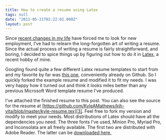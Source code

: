 ```yaml
---
title: How to create a resume using Latex
tags: null
date: "2011-05-21T02:22:02.000Z"
layout: post
---
```


Since [recent changes in my life][0] have forced me to look for new employment, I've had to relearn the long-forgotten art of writing a resume. Since the actual process of writing a resume is fairly straightforward, and boring, I decided to spice things up by figuring out how to do it in [Latex][1], a recent hobby of mine.

Googling found quite a few different Latex resume templates to start from and my favorite by far was [this one][2], conveniently already on Github. So I quickly forked the example resume and modified it to fit my needs. I was very happy how it turned out and think it looks miles better than any previous Microsoft Word template resume I've produced.

I've attached the finished resume to this post. You can also see the source for the resume at [https://github.com/KyleAMathews/kjh-vita/blob/master/kyle-resume.tex][3]. Feel free to fork my version and modify to meet your needs. Most distributions of Latex should have all the dependencies you need. The three fonts I've used, Minion Pro, Myriad Pro, and Inconsolata are all freely available. The first two are distributed with Adobe Reader. The latter can be [downloaded here.][4]


[0]: /eduglu-enters-deadpool
[1]: http://en.wikipedia.org/wiki/LaTeX
[2]: http://kjhealy.github.com/kjh-vita/
[3]: https://github.com/KyleAMathews/kjh-vita/blob/master/kyle-resume.tex
[4]: http://www.levien.com/type/myfonts/inconsolata.html
